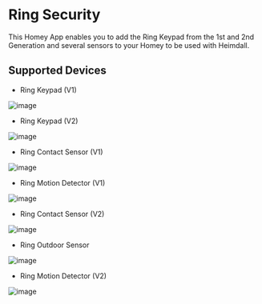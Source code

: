 # Ring Security

This Homey App enables you to add the Ring Keypad from the 1st and 2nd Generation and several sensors to your Homey to be used with Heimdall.

## Supported Devices

* Ring Keypad (V1)

![image][ringkeypad]

* Ring Keypad (V2)

![image][ringkeypad2]

* Ring Contact Sensor (V1)

![image][ringcontact]

* Ring Motion Detector (V1)

![image][ringmotion]

* Ring Contact Sensor (V2)

![image][ringcontact2]

* Ring Outdoor Sensor

![image][ringoutdoor]

* Ring Motion Detector (V2)

![image][ringmotion2]

[ringkeypad]: https://github.com/daneedk/com.ring.security/blob/b5d58a19a145e140fcee91dcc8c98b9bf68c559e/drivers/4AK1E9-0EU0/assets/images/small.jpg
[ringcontact]: https://github.com/daneedk/com.ring.security/blob/b5d58a19a145e140fcee91dcc8c98b9bf68c559e/drivers/4SDAE9-0EU0/assets/images/small.jpg
[ringmotion]: https://github.com/daneedk/com.ring.security/blob/b5d58a19a145e140fcee91dcc8c98b9bf68c559e/drivers/4SPAE9-0EU0/assets/images/small.jpg
[ringkeypad2]: https://github.com/daneedk/com.ring.security/blob/b5d58a19a145e140fcee91dcc8c98b9bf68c559e/drivers/4AK1SZ-0EU0/assets/images/small.jpg
[ringcontact2]: https://github.com/daneedk/com.ring.security/blob/b5d58a19a145e140fcee91dcc8c98b9bf68c559e/drivers/Contact%20Sensor%20v2/assets/images/small.jpg
[ringoutdoor]: https://github.com/daneedk/com.ring.security/blob/509b6d690977956379218c825c78d6a40d629c9b/drivers/Outdoor%20Sensor/assets/images/small.jpg
[ringmotion2]: https://github.com/daneedk/com.ring.security/blob/b5d58a19a145e140fcee91dcc8c98b9bf68c559e/drivers/Motion%20Sensor%20v2/assets/images/small.jpg